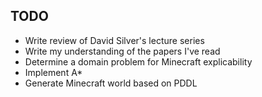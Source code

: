 ## TODO
* Write review of David Silver's lecture series
* Write my understanding of the papers I've read
* Determine a domain problem for Minecraft explicability
* Implement A*
* Generate Minecraft world based on PDDL
